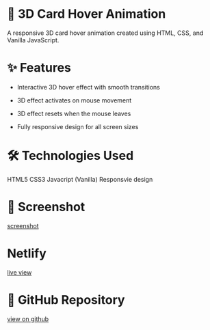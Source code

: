 # 🌟 3D Card Hover Animation
A responsive 3D card hover animation created using HTML, CSS, and Vanilla JavaScript.

# ✨ Features
- Interactive 3D hover effect with smooth transitions

- 3D effect activates on mouse movement

- 3D effect resets when the mouse leaves

- Fully responsive design for all screen sizes

# 🛠️ Technologies Used
HTML5
CSS3
Javacript (Vanilla)
Responsvie design

# 📸 Screenshot
[screenshot](image.png)

# Netlify
[live view](https://interactive-3d-card.netlify.app/)

# 🔗 GitHub Repository
[view on github](https://github.com/Aqsa-00/3D--Card-Hover)